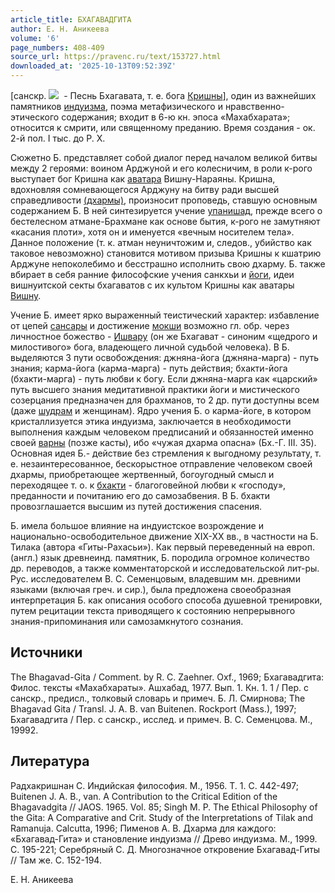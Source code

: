 ```yaml
---
article_title: БХАГАВАДГИТА
author: Е. Н. Аникеева
volume: '6'
page_numbers: 408-409
source_url: https://pravenc.ru/text/153727.html
downloaded_at: '2025-10-13T09:52:39Z'
---
```


[санскр. ![](https://pravenc.ru/char/26310/Bhagavadgita/image.png)  - Песнь Бхагавата, т. е. бога [Кришны](https://pravenc.ru/text/Кришны.html)], один из важнейших памятников [индуизма](https://pravenc.ru/text/индуизма.html), поэма метафизического и нравственно-этического содержания; входит в 6-ю кн. эпоса «Махабхарата»; относится к смрити, или священному преданию. Время создания - ок. 2-й пол. I тыс. до Р. Х.

Сюжетно Б. представляет собой диалог перед началом великой битвы между 2 героями: воином Арджуной и его колесничим, в роли к-рого выступает бог Кришна как [аватара](https://pravenc.ru/text/аватара.html) Вишну-Нараяны. Кришна, вдохновляя сомневающегося Арджуну на битву ради высшей справедливости [(дхармы)](https://pravenc.ru/text/(дхармы).html), произносит проповедь, ставшую основным содержанием Б. В ней синтезируется учение [упанишад](https://pravenc.ru/text/упанишад.html), прежде всего о бестелесном атмане-Брахмане как основе бытия, к-рого не замутняют «касания плоти», хотя он и именуется «вечным носителем тела». Данное положение (т. к. атман неуничтожим и, следов., убийство как таковое невозможно) становится мотивом призыва Кришны к кшатрию Арджуне непоколебимо и бесстрашно исполнить свою дхарму. Б. также вбирает в себя ранние философские учения санкхьи и [йоги](https://pravenc.ru/text/йоги.html), идеи вишнуитской секты бхагаватов с их культом Кришны как аватары [Вишну](https://pravenc.ru/text/Вишну.html).

Учение Б. имеет ярко выраженный теистический характер: избавление от цепей [сансары](https://pravenc.ru/text/сансары.html) и достижение [мокши](https://pravenc.ru/text/мокши.html) возможно гл. обр. через личностное божество - [Ишвару](https://pravenc.ru/text/Ишвару.html) (он же Бхагават - синоним «щедрого и милостивого» бога, владеющего личной судьбой человека). В Б. выделяются 3 пути освобождения: джняна-йога (джняна-марга) - путь знания; карма-йога (карма-марга) - путь действия; бхакти-йога (бхакти-марга) - путь любви к богу. Если джняна-марга как «царский» путь высшего знания медитативной практики йоги и мистического созерцания предназначен для брахманов, то 2 др. пути доступны всем (даже [шудрам](https://pravenc.ru/text/шудрам.html) и женщинам). Ядро учения Б. о карма-йоге, в котором кристаллизуется этика индуизма, заключается в необходимости выполнения каждым человеком предписаний и обязанностей именно своей [варны](https://pravenc.ru/text/Варна.html) (позже касты), ибо «чужая дхарма опасна» (Бх.-Г. III. 35). Основная идея Б.- действие без стремления к выгодному результату, т. е. незаинтересованное, бескорыстное отправление человеком своей дхармы, приобретающее жертвенный, богоугодный смысл и переходящее т. о. к [бхакти](https://pravenc.ru/text/бхакти.html) - благоговейной любви к «господу», преданности и почитанию его до самозабвения. В Б. бхакти провозглашается высшим из путей достижения спасения.

Б. имела большое влияние на индуистское возрождение и национально-освободительное движение XIX-XX вв., в частности на Б. Тилака (автора «Гиты-Рахасьи»). Как первый переведенный на европ. (англ.) язык древнеинд. памятник, Б. породила огромное количество др. переводов, а также комментаторской и исследовательской лит-ры. Рус. исследователем В. С. Семенцовым, владевшим мн. древними языками (включая греч. и сир.), была предложена своеобразная интерпретация Б. как описания особого способа душевной тренировки, путем рецитации текста приводящего к состоянию непрерывного знания-припоминания или самозамкнутого сознания.

## Источники

The Bhagavad-Gita / Comment. by R. C. Zaehner. Oxf., 1969; Бхагавадгита: Филос. тексты «Махабхараты». Ашхабад, 1977. Вып. 1. Кн. 1. 1 / Пер. с санскр., предисл., толковый словарь и примеч. Б. Л. Смирнова; The Bhagavad Gita / Transl. J. A. B. van Buitenen. Rockport (Mass.), 1997; Бхагавадгита / Пер. c санскр., исслед. и примеч. В. С. Семенцова. М., 19992.

## Литература

Радхакришнан С. Индийская философия. М., 1956. Т. 1. С. 442-497; Buitenen J. A. B., van. A Contribution to the Critical Edition of the Bhagavadgita // JAOS. 1965. Vol. 85; Singh M. P. The Ethical Philosophy of the Gita: A Comparative and Crit. Study of the Interpretations of Tilak and Ramanuja. Calcutta, 1996; Пименов А. В. Дхарма для каждого: «Бхагавад-Гита» и становление индуизма // Древо индуизма. М., 1999. С. 195-221; Серебряный С. Д. Многозначное откровение Бхагавад-Гиты // Там же. С. 152-194.

Е. Н. Аникеева
